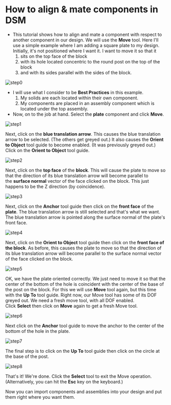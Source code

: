 # How to align & mate components in DSM

* This tutorial shows how to align and mate a component with respect to another component in our design. We will use the **Move** tool. Here I'll use a simple example where I am adding a square plate to my design. Initially, it's not positioned where I want it. I want to move it so that it
    1. sits on the top face of the block
    2. with its hole located concentric to the round post on the top of the block
    3. and with its sides parallel with the sides of the block.

![step0](imgs/step0.png)

* I will use what I consider to be **Best Practices** in this example.
    1. My solids are each located within their own component.
    2. My components are placed in an assembly component which is located under the top assembly.
* Now, on to the job at hand. Select the **plate** component and click **Move**.

![step1](imgs/step1.png)

Next, click on the **blue translation arrow**. This causes the blue translation arrow to be selected. (The others get greyed out.) It also causes the **Orient to Object** tool guide to become enabled. (It was previously greyed out.) Click on the **Orient to Object** tool guide.

![step2](imgs/step2.png)

Next, click on the **top face** of the **block**. This will cause the plate to move so that the direction of its blue translation arrow will become parallel to the **surface normal** vector of the face clicked on the block. This just happens to be the Z direction (by coincidence).

![step3](imgs/step3.png)

Next, click on the **Anchor** tool guide then click on the **front face** of the **plate**. The blue translation arrow is still selected and that's what we want. The blue translation arrow is pointed along the surface normal of the plate's front face.

![step4](imgs/step4.png)

Next, click on the **Orient to Object** tool guide then click on the **front face of the block**. As before, this causes the plate to move so that the direction of its blue translation arrow will become parallel to the surface normal vector of the face clicked on the block.

![step5](imgs/step5.png)

OK, we have the plate oriented correctly. We just need to move it so that the center of the bottom of the hole is coincident with the center of the base of the post on the block. For this we will use **Move** tool again, but this time with the **Up To** tool guide. Right now, our Move tool has some of its DOF greyed out. We need a fresh move tool, with all DOF enabled. Click **Select** then click on **Move** again to get a fresh Move tool.

![step6](imgs/step6.png)

Next click on the **Anchor** tool guide to move the anchor to the center of the bottom of the hole in the plate.

![step7](imgs/step7.png)

The final step is to click on the **Up To** tool guide then click on the circle at the base of the post.

![step8](imgs/step8.png)

That's it! We're done. Click the **Select** tool to exit the Move operation. (Alternatively, you can hit the **Esc** key on the keyboard.)

Now you can import components and assemblies into your design and put them right where you want them.

